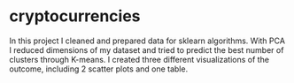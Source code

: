 # cryptocurrencies

In this project I cleaned and prepared data for sklearn algorithms.
With PCA I reduced dimensions of my dataset and tried to predict the best number of clusters through K-means.
I created three different visualizations of the outcome, including 2 scatter plots and one table. 
